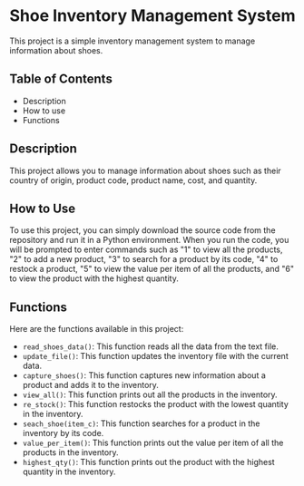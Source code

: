 # Shoe Inventory Management System

This project is a simple inventory management system to manage information about shoes.

## Table of Contents

- Description
- How to use
- Functions

## Description

This project allows you to manage information about shoes such as their country of origin, product code, product name, cost, and quantity.

## How to Use

To use this project, you can simply download the source code from the repository and run it in a Python environment. When you run the code, you will be prompted to enter commands such as "1" to view all the products, "2" to add a new product, "3" to search for a product by its code, "4" to restock a product, "5" to view the value per item of all the products, and "6" to view the product with the highest quantity.

## Functions

Here are the functions available in this project:

- `read_shoes_data()`: This function reads all the data from the text file.
- `update_file()`: This function updates the inventory file with the current data.
- `capture_shoes()`: This function captures new information about a product and adds it to the inventory.
- `view_all()`: This function prints out all the products in the inventory.
- `re_stock()`: This function restocks the product with the lowest quantity in the inventory.
- `seach_shoe(item_c)`: This function searches for a product in the inventory by its code.
- `value_per_item()`: This function prints out the value per item of all the products in the inventory.
- `highest_qty()`: This function prints out the product with the highest quantity in the inventory.